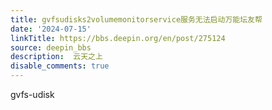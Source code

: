 ```yaml
---
title: gvfsudisks2volumemonitorservice服务无法启动万能坛友帮
date: '2024-07-15'
linkTitle: https://bbs.deepin.org/en/post/275124
source: deepin_bbs
description:  云天之上 
disable_comments: true
---
```

gvfs-udisk
